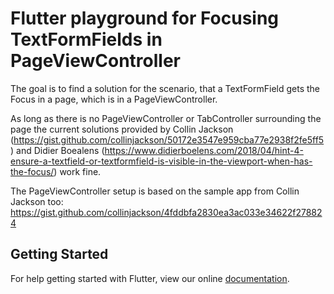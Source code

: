 # Flutter playground for Focusing TextFormFields in PageViewController

The goal is to find a solution for the scenario, that a TextFormField gets the Focus in a page, which is in a PageViewController.

As long as there is no PageViewController or TabController surrounding the page the current solutions provided by Collin Jackson (https://gist.github.com/collinjackson/50172e3547e959cba77e2938f2fe5ff5) and Didier Boealens 
(https://www.didierboelens.com/2018/04/hint-4-ensure-a-textfield-or-textformfield-is-visible-in-the-viewport-when-has-the-focus/) work fine.

The PageViewController setup is based on the sample app from Collin Jackson too: https://gist.github.com/collinjackson/4fddbfa2830ea3ac033e34622f278824

## Getting Started

For help getting started with Flutter, view our online
[documentation](https://flutter.io/).
